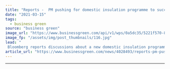 ```yaml
---
title: "Reports -  PM pushing for domestic insulation programme to succeed embattled Green Homes Grant"
date: "2021-03-15"
tags: 
  - business green
source: "business green"
image_url: "https://www.businessgreen.com/api/v1/wps/0a5dc35/5221f570-8e59-4c7c-9596-dda4012c50f4/5/iStock-873936670-insulation-green-home-185x114.jpg"
image_fp: "/assets/img/post_thumbnails/116.jpg"
lead: "
 Bloomberg reports discussions about a new domestic insulation programme are underway in the top echelons of government as fresh research highlights low-carbon home retrofits could generate hundreds of thousands of jobs ..."
article_url: "https://www.businessgreen.com/news/4028493/reports-pm-pushing-domestic-insulation-programme-succeed-embattled-green-homes-grant"
---
```


---
